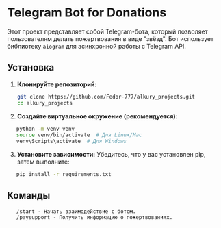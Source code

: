 # Telegram Bot for Donations

Этот проект представляет собой Telegram-бота, который позволяет пользователям делать пожертвования в виде "звёзд". Бот использует библиотеку `aiogram` для асинхронной работы с Telegram API.

## Установка

1. **Клонируйте репозиторий:**
   ```bash
   git clone https://github.com/Fedor-777/alkury_projects.git
   cd alkury_projects
   ```
2. **Создайте виртуальное окружение (рекомендуется):**
```bash
   python -m venv venv
   source venv/bin/activate  # Для Linux/Mac
   venv\Scripts\activate  # Для Windows
   ```
   
3. **Установите зависимости:**
   Убедитесь, что у вас установлен pip, затем выполните:
```bash
   pip install -r requirements.txt
   ```
## Команды

```
   /start - Начать взаимодействие с ботом.
   /paysupport - Получить информацию о пожертвованиях.
```
